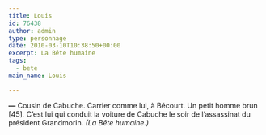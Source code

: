```yaml
---
title: Louis
id: 76438
author: admin
type: personnage
date: 2010-03-10T10:38:50+00:00
excerpt: La Bête humaine
tags:
  - bete
main_name: Louis

---
```

**—** Cousin de Cabuche. Carrier comme lui, à Bécourt. Un petit homme brun [45]_._ C&rsquo;est lui qui conduit la voiture de Cabuche le soir de l&rsquo;assassinat du président Grandmorin. _(La Bête humaine.)_